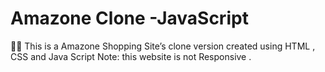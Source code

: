 # Amazone Clone -JavaScript
 🛒🛒 This is a Amazone Shopping Site’s clone version created using HTML , CSS and Java Script Note: this website is not Responsive .
